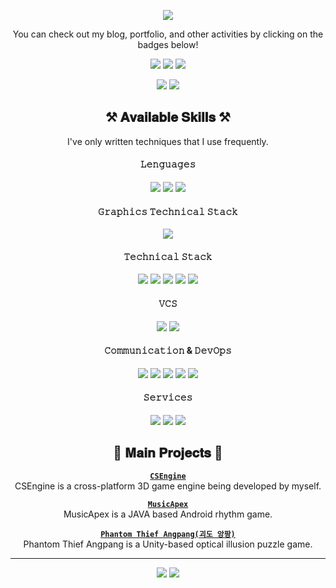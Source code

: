 <div align=center>

![](https://capsule-render.vercel.app/api?type=waving&color=auto&height=250&section=header&text=@ounols&fontSize=70&desc=%F0%9F%95%B9%20Interested%20in%20game%20engine%20programming&descSize=15&animation=fadeIn&customColorList=23&fontColor=333333&descAlignY=65)

<!--
**ounols/ounols** is a ✨ _special_ ✨ repository because its `README.md` (this file) appears on your GitHub profile.

Here are some ideas to get you started:

- 🔭 I’m currently working on ...
- 🌱 I’m currently learning ...
- 👯 I’m looking to collaborate on ...
- 🤔 I’m looking for help with ...
- 💬 Ask me about ...
- 📫 How to reach me: ...
- 😄 Pronouns: ...
- ⚡ Fun fact: ...
-->
You can check out my blog, portfolio, and other activities by clicking on the badges below!

[<img src="https://img.shields.io/badge/Blog-03C75A?style=flat-square&logo=Naver&logoColor=white"/>](https://blog.naver.com/ounols) [<img src="https://img.shields.io/badge/Velog-4FC08D?style=flat-square&logo=Vimeo&logoColor=white"/>](https://velog.io/@ounols) [<img src="https://img.shields.io/badge/Portfolio-333333?style=flat-square&logo=Notion&logoColor=white"/>](https://www.notion.so/47209ca8b4814d44929ab23839d1f336)

[<img src="https://img.shields.io/badge/Bitbucket Repository-3766AB?style=flat-square&logo=Bitbucket&logoColor=white"/>](https://bitbucket.org/MSnack/)   [<img src="https://img.shields.io/badge/Youtube-ED1C40?style=flat-square&logo=Youtube&logoColor=white"/>](https://www.youtube.com/user/ounols)

## ⚒ 𝐀𝐯𝐚𝐢𝐥𝐚𝐛𝐥𝐞 𝐒𝐤𝐢𝐥𝐥𝐬 ⚒
I've only written techniques that I use frequently.<p>

  #### 𝙻𝚎𝚗𝚐𝚞𝚊𝚐𝚎𝚜
<img src="https://img.shields.io/badge/C%2B%2B-00599C?style=flat-square&logo=c%2B%2B&logoColor=white"/> <img src="https://img.shields.io/badge/C%23-239120?style=flat-square&logo=c-sharp&logoColor=white"/> <img src="https://img.shields.io/badge/JAVA-007396?style=flat-square&logo=java&logoColor=white"/>


#### 𝙶𝚛𝚊𝚙𝚑𝚒𝚌𝚜 𝚃𝚎𝚌𝚑𝚗𝚒𝚌𝚊𝚕 𝚂𝚝𝚊𝚌𝚔
<img src="https://img.shields.io/badge/OpenGL | OpenGL ES-5586A4?style=flat-square&logo=opengl&logoColor=white"/>

  
#### 𝚃𝚎𝚌𝚑𝚗𝚒𝚌𝚊𝚕 𝚂𝚝𝚊𝚌𝚔
<img src="https://img.shields.io/badge/Unity-333333?style=flat-square&logo=unity&logoColor=white"/> <img src="https://img.shields.io/badge/Unreal Engine-313131?style=flat-square&logo=unreal-engine&logoColor=white"/> <img src="https://img.shields.io/badge/MySQL-4479A1?style=flat-square&logo=mysql&logoColor=white"/> <img src="https://img.shields.io/badge/CMake-064F8C?style=flat-square&logo=cmake&logoColor=white"/> <img src="https://img.shields.io/badge/MSVC-5C2D91?style=flat-square&logo=visual-studio&logoColor=white"/>
<p>

#### 𝚅𝙲𝚂
<img src="https://img.shields.io/badge/Git-F05032?style=flat-square&logo=git&logoColor=white"/> <img src="https://img.shields.io/badge/SVN-809CC9?style=flat-square&logo=subversion&logoColor=white"/>
  
#### 𝙲𝚘𝚖𝚖𝚞𝚗𝚒𝚌𝚊𝚝𝚒𝚘𝚗 & 𝙳𝚎𝚟𝙾𝚙𝚜  
  <img src="https://img.shields.io/badge/Slack-4A154B?style=flat-square&logo=slack&logoColor=white"/> <img src="https://img.shields.io/badge/Redmine-DC382D?style=flat-square"/> <img src="https://img.shields.io/badge/Notion-333333?style=flat-square&logo=notion&logoColor=white"/> <img src="https://img.shields.io/badge/Jenkins-D24939?style=flat-square&logo=jenkins&logoColor=white"/> <img src="https://img.shields.io/badge/Pipelines-2560E0?style=flat-square&logo=azure-pipelines&logoColor=white"/>
<p>

#### 𝚂𝚎𝚛𝚟𝚒𝚌𝚎𝚜
  <img src="https://img.shields.io/badge/Firebase-FFCA28?style=flat-square&logo=firebase&logoColor=FF7139"/> <img src="https://img.shields.io/badge/Google Play | GPGS-414141?style=flat-square&logo=google-play&logoColor=white"/> <img src="https://img.shields.io/badge/GamePot | Analytics-03C75A?style=flat-square&logo=naver&logoColor=white"/>

## 📕 𝐌𝐚𝐢𝐧 𝐏𝐫𝐨𝐣𝐞𝐜𝐭𝐬 📕

  [**`CSEngine`**](https://github.com/ounols/CSEngine)
  <br/>CSEngine is a cross-platform 3D game engine being developed by myself. 

  [**`MusicApex`**](https://youtu.be/WsT7fso3ofg)
  <br/>MusicApex is a JAVA based Android rhythm game. 

  [**`Phantom Thief Angpang(괴도 앙팡)`**](https://play.google.com/store/apps/details?id=com.amazonparrot.angpang)
  <br/>Phantom Thief Angpang is a Unity-based optical illusion puzzle game. 

-----

[<img src="https://img.shields.io/badge/-English-green?style=flat"/>](https://github.com/ounols/ounols/blob/main/README.md)
[<img src="https://img.shields.io/badge/-한국어-brightgreen?style=flat"/>](https://github.com/ounols/ounols/blob/main/README-ko.md)
